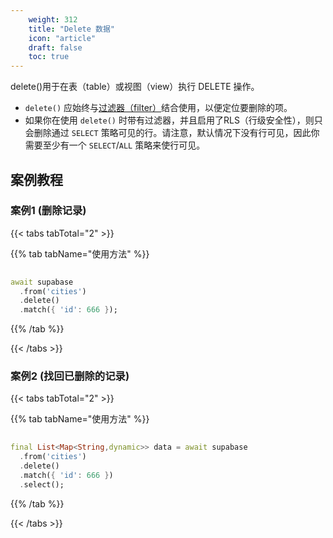 ```yaml
---
    weight: 312
    title: "Delete 数据"
    icon: "article"
    draft: false
    toc: true
---
```


delete()用于在表（table）或视图（view）执行 DELETE 操作。

* `delete()` 应始终与[过滤器（filter）](/docs/app/SDKdocs/dartdatabase/using-filters)结合使用，以便定位要删除的项。
* 如果你在使用 `delete()` 时带有过滤器，并且启用了RLS（行级安全性），则只会删除通过  `SELECT` 策略可见的行。请注意，默认情况下没有行可见，因此你需要至少有一个 `SELECT`/`ALL` 策略来使行可见。




## 案例教程
### 案例1 (删除记录)

{{< tabs tabTotal="2" >}}

  
  


{{% tab tabName="使用方法" %}}



```dart
                                                                              
await supabase
  .from('cities')
  .delete()
  .match({ 'id': 666 });
```


{{% /tab %}}


{{< /tabs >}}

### 案例2 (找回已删除的记录)

{{< tabs tabTotal="2" >}}

  
  
  
  

{{% tab tabName="使用方法" %}}



```dart
                                                                              
final List<Map<String,dynamic>> data = await supabase
  .from('cities')
  .delete()
  .match({ 'id': 666 })
  .select();
```


{{% /tab %}}


{{< /tabs >}}